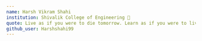 ```yaml
---
name: Harsh Vikram Shahi 
institution: Shivalik College of Engineering 🚩 
quote: Live as if you were to die tomorrow. Learn as if you were to live forever. 
github_user: Harshshahi99
---
```

